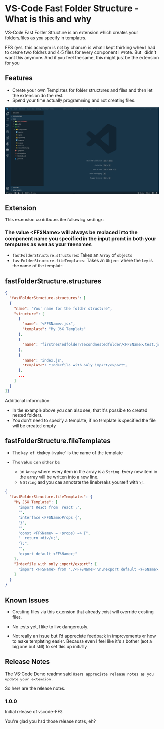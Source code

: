 # VS-Code Fast Folder Structure - What is this and why

VS-Code Fast Folder Structure is an extension which creates your folders/files as you specify in templates.

FFS (yes, this acronym is not by chance) is what I kept thinking when I had to create two folders and 4-5 files for every component I wrote. But I didn't want this anymore. And if you feel the same, this might just be the extension for you.

## Features

- Create your own Templates for folder structures and files and then let the extension do the rest.
- Spend your time actually programming and not creating files.

![demo](images/demo.gif)

## Extension

This extension contributes the following settings:

### The value \<FFSName\> will always be replaced into the component name you specified in the input promt in both your templates as well as your filenames

- `fastFolderStructure.structures`: Takes an `Array` of `objects`
- `fastFolderStructure.fileTemplates`: Takes an `Object` where the `key` is the name of the template.

## fastFolderStructure.structures

```json
{
  "fastFolderStructure.structures": [
  {
    "name": "Your name for the folder structure",
    "structure": [
      {
        "name": "<FFSName>.jsx",
        "template": "My JSX Template"
      },
      {
        "name": "firstnestedfolder/secondnestedfolder/<FFSName>.test.js",
      },
      {
        "name": "index.js",
        "template": "Indexfile with only import/export",
      },
      ...
    ]
  }
]}
```

Additional information:

- In the example above you can also see, that it's possible to created nested folders.
- You don't need to specify a template, if no template is specified the file will be created empty

## fastFolderStructure.fileTemplates

- The `key of the`key->value` is the name of the template

- The value can either be
  - an `Array` where every item in the array is a `String`. Every new item in the array will be written into a new line.
  - a `String` and you can annotate the linebreaks yourself with `\n`.

```json
{
  "fastFolderStructure.fileTemplates": {
    "My JSX Template": [
      "import React from 'react';",
      "",
      "interface <FFSName>Props {",
      "}",
      "",
      "const <FFSName> = (props) => {",
      "  return <div/>;",
      "};",
      "",
      "export default <FFSName>;"
    ],
    "Indexfile with only import/export": [
      "import <FFSName> from './<FFSName>'\n\nexport default <FFSName>;"
    ]
  }
}
```

## Known Issues

- Creating files via this extension that already exist will override existing files.

- No tests yet, I like to live dangerously.
- Not really an issue but I'd appreciate feedback in improvements or how to make templating easier. Because even I feel like it's a bother (not a big one but still) to set this up initially

## Release Notes

The VS-Code Demo readme said `Users appreciate release notes as you update your extension.`

So here are the release notes.

### 1.0.0

Initial release of vscode-FFS

You're glad you had those release notes, eh?
